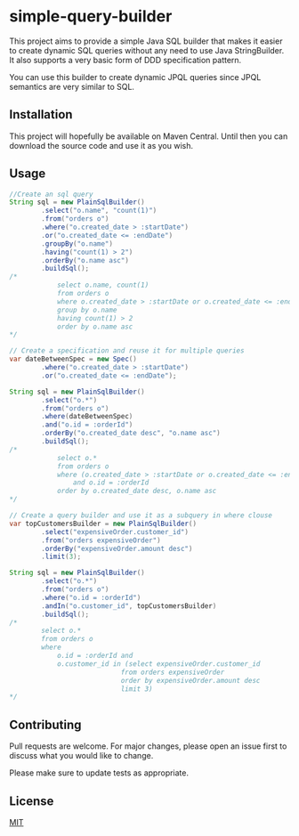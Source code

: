 # simple-query-builder

This project aims to provide a simple Java SQL builder that makes it easier to create dynamic SQL queries without any need to use Java StringBuilder. It also supports a very basic form of DDD specification pattern.

You can use this builder to create dynamic JPQL queries since JPQL semantics are very similar to SQL. 

## Installation

This project will hopefully be available on Maven Central. Until then you can download the source code and use it as you wish.

## Usage

```java
//Create an sql query
String sql = new PlainSqlBuilder()
        .select("o.name", "count(1)")
        .from("orders o")
        .where("o.created_date > :startDate")
        .or("o.created_date <= :endDate")
        .groupBy("o.name")
        .having("count(1) > 2")
        .orderBy("o.name asc")
        .buildSql();
/*
            select o.name, count(1) 
            from orders o 
            where o.created_date > :startDate or o.created_date <= :endDate 
            group by o.name 
            having count(1) > 2 
            order by o.name asc
*/

// Create a specification and reuse it for multiple queries
var dateBetweenSpec = new Spec()
        .where("o.created_date > :startDate")
        .or("o.created_date <= :endDate");

String sql = new PlainSqlBuilder()
        .select("o.*")
        .from("orders o")
        .where(dateBetweenSpec)
        .and("o.id = :orderId")
        .orderBy("o.created_date desc", "o.name asc")
        .buildSql();
/*
            select o.* 
            from orders o 
            where (o.created_date > :startDate or o.created_date <= :endDate) 
                and o.id = :orderId 
            order by o.created_date desc, o.name asc
*/

// Create a query builder and use it as a subquery in where clouse
var topCustomersBuilder = new PlainSqlBuilder()
        .select("expensiveOrder.customer_id")
        .from("orders expensiveOrder")
        .orderBy("expensiveOrder.amount desc")
        .limit(3);

String sql = new PlainSqlBuilder()
        .select("o.*")
        .from("orders o")
        .where("o.id = :orderId")
        .andIn("o.customer_id", topCustomersBuilder)
        .buildSql();
/*
        select o.* 
        from orders o 
        where 
            o.id = :orderId and 
            o.customer_id in (select expensiveOrder.customer_id 
                            from orders expensiveOrder 
                            order by expensiveOrder.amount desc 
                            limit 3)
*/
```

## Contributing

Pull requests are welcome. For major changes, please open an issue first
to discuss what you would like to change.

Please make sure to update tests as appropriate.


## License

[MIT](https://choosealicense.com/licenses/mit/)
